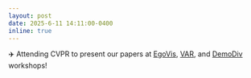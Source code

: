 ```yaml
---
layout: post
date: 2025-6-11 14:11:00-0400
inline: true
---
```


✈️ Attending CVPR to present our papers at [EgoVis](https://egovis.github.io/cvpr25/), [VAR](https://varworkshop.github.io/), and [DemoDiv](https://sites.google.com/view/cvpr-2025-demodiv/) workshops!
